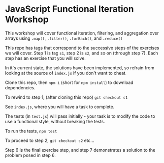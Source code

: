 # JavaScript Functional Iteration Workshop

This workshop will cover functional iteration, filtering, and aggregation over arrays using `.map()`, `.filter()`, `.forEach()`, and `.reduce()`

This repo has tags that correspond to the successive steps of the exercises we will cover. Step 1 is tag `s1`, step 2 is `s2`, and so on (through step 7). Each step has an exercise that you will solve.

In it's current state, the solutions have been implemented, so refrain from looking at the source of `index.js` if you don't want to cheat.

Clone this repo, then `npm i` (short for `npm install`) to download dependencies.

To rewind to step 1, (after cloning this repo) `git checkout s1`

See `index.js`, where you will have a task to complete.

The tests (in `test.js`) will pass initially - your task is to modify the code to use a functional style, without breaking the tests.

To run the tests, `npm test`

To proceed to step 2, `git checkout s2` etc...

Step 6 is the final exercise step, and step 7 demonstrates a solution to the problem posed in step 6.
